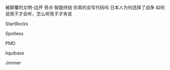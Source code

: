 
被颠覆的文明-边芹
奇点·智能终结
你真的会写代码吗
日本人为何选择了战争
如何说孩子才会听，怎么听孩子才肯说


StartRocks

Spotless

PMD

liquibase

Jimmer